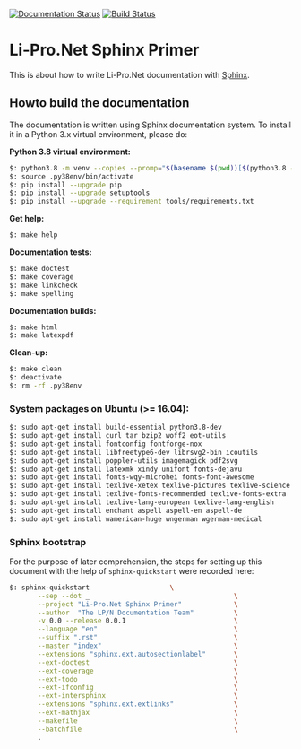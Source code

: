 [![Documentation Status](https://readthedocs.org/projects/lpn-doc-sphinx-primer-devel/badge/?version=latest)](https://lpn-doc-sphinx-primer-devel.readthedocs.io/)
[![Build Status](https://travis-ci.org/rexut/lpn-doc-sphinx-primer.svg?branch=master)](https://travis-ci.org/rexut/lpn-doc-sphinx-primer)

# Li-Pro.Net Sphinx Primer

This is about how to write Li-Pro.Net documentation with
[Sphinx](https://www.sphinx-doc.org).

## Howto build the documentation

The documentation is written using Sphinx documentation system. To
install it in a Python 3.x virtual environment, please do:

**Python 3.8 virtual environment:**

```bash
$: python3.8 -m venv --copies --promp="$(basename $(pwd))[$(python3.8 --version)]" .py38env
$: source .py38env/bin/activate
$: pip install --upgrade pip
$: pip install --upgrade setuptools
$: pip install --upgrade --requirement tools/requirements.txt
```

**Get help:**

```bash
$: make help
```

**Documentation tests:**

```bash
$: make doctest
$: make coverage
$: make linkcheck
$: make spelling
```

**Documentation builds:**

```bash
$: make html
$: make latexpdf
```

**Clean-up:**

```bash
$: make clean
$: deactivate
$: rm -rf .py38env
```

### System packages on Ubuntu (>= 16.04):

```bash
$: sudo apt-get install build-essential python3.8-dev
$: sudo apt-get install curl tar bzip2 woff2 eot-utils
$: sudo apt-get install fontconfig fontforge-nox
$: sudo apt-get install libfreetype6-dev librsvg2-bin icoutils
$: sudo apt-get install poppler-utils imagemagick pdf2svg
$: sudo apt-get install latexmk xindy unifont fonts-dejavu
$: sudo apt-get install fonts-wqy-microhei fonts-font-awesome
$: sudo apt-get install texlive-xetex texlive-pictures texlive-science
$: sudo apt-get install texlive-fonts-recommended texlive-fonts-extra
$: sudo apt-get install texlive-lang-european texlive-lang-english
$: sudo apt-get install enchant aspell aspell-en aspell-de
$: sudo apt-get install wamerican-huge wngerman wgerman-medical
```

### Sphinx bootstrap

For the purpose of later comprehension, the steps for setting up this
document with the help of `sphinx-quickstart` were recorded here:

```bash
$: sphinx-quickstart					\
       --sep --dot _                                    \
       --project "Li-Pro.Net Sphinx Primer"             \
       --author  "The LP/N Documentation Team"          \
       -v 0.0 --release 0.0.1                           \
       --language "en"                                  \
       --suffix ".rst"                                  \
       --master "index"                                 \
       --extensions "sphinx.ext.autosectionlabel"       \
       --ext-doctest                                    \
       --ext-coverage                                   \
       --ext-todo                                       \
       --ext-ifconfig                                   \
       --ext-intersphinx                                \
       --extensions "sphinx.ext.extlinks"               \
       --ext-mathjax                                    \
       --makefile                                       \
       --batchfile                                      \
       .
```
